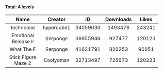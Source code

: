 #### Total: 4 levels

| Name | Creator | ID | Downloads | Likes |
|:---:|:---:|:---:|:---:|:---:|
| technoloid | hypercube1 | 34059030 | 1493479 | 243241
| Emotional Release II | Serponge | 39955946 | 927477 | 120123
| What The F | Serponge | 41621791 | 820253 | 90051
| Stick Figure Maze 2 | Coolyoman | 32713497 | 725673 | 120223

